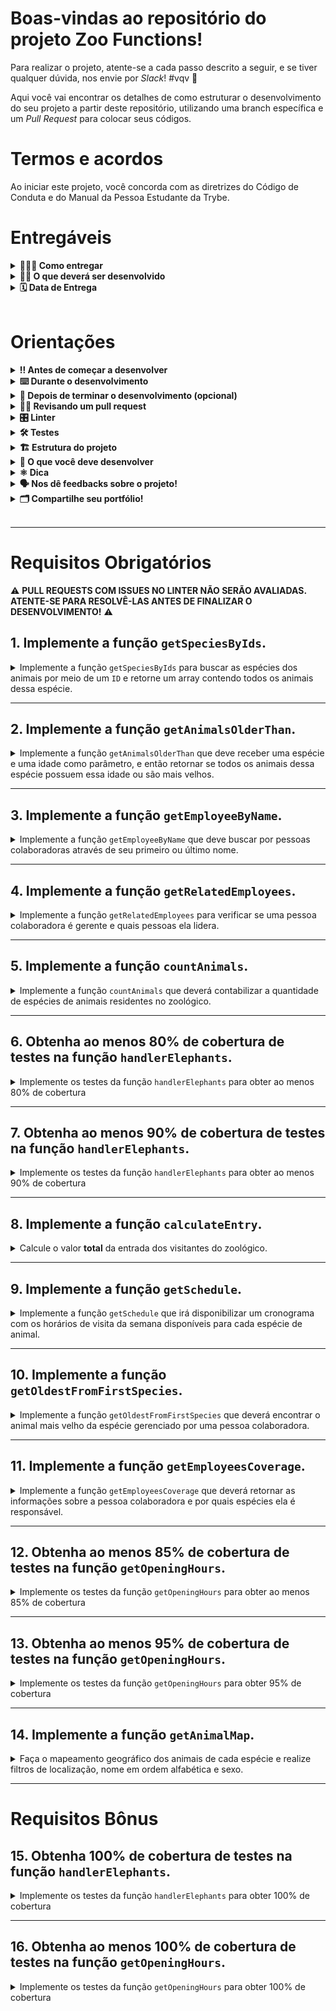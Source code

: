 
# Boas-vindas ao repositório do projeto Zoo Functions!
	
Para realizar o projeto, atente-se a cada passo descrito a seguir, e se tiver qualquer dúvida, nos envie por _Slack_! #vqv 🚀

Aqui você vai encontrar os detalhes de como estruturar o desenvolvimento do seu projeto a partir deste repositório, utilizando uma branch específica e um _Pull Request_ para colocar seus códigos.
	
# Termos e acordos
	
Ao iniciar este projeto, você concorda com as diretrizes do Código de Conduta e do Manual da Pessoa Estudante da Trybe.
	
# Entregáveis
	
<details>
	<summary><strong>🤷🏽‍♀️ Como entregar</strong></summary><br />

Para entregar o seu projeto você deverá criar um _Pull Request_ neste repositório.
	
Lembre-se que você pode consultar nosso conteúdo sobre [Git & GitHub](https://app.betrybe.com/course/4d67f5b4-34a6-489f-a205-b6c7dc50fc16/) e nosso [Blog - Git & GitHub](https://blog.betrybe.com/tecnologia/git-e-github/) sempre que precisar!
	
</details>
	
<details>
<summary><strong>🧑‍💻 O que deverá ser desenvolvido</strong></summary><br />

  Sabendo das suas habilidades com `ES6`, `Higher Order Functions` e testes, a prefeitura da cidade te deu uma importante missão: organizar as informações do zoológico! 🐘
  
  Você vai ser responsável por desenvolver funções que buscam informações sobre os animais do zoológico como: espécie e local de origem. Além disso, você também vai buscar dados sobre as pessoas que colaboram com a manutenção e cuidado do zoológico. 🧑‍🌾

  E não para por aí! 🤩

  Você já aprendeu sobre a importância de ter uma mentalidade orientada a testes, não é mesmo? E também já sabe como a implementação de testes contribui para a escrita de códigos mais confiáveis e com boa performance. 
  
  A sequência dos requisitos desse projeto foi disposta de forma a te proporcionar a experiência de entender na prática como o desenvolvimento orientado a testes ajuda a garantir um código de qualidade. Para isso, você vai implementar testes para funções já existentes, percebendo os casos de uso da sua aplicação e garantindo que ela está funcionando da maneira correta! 🚀 

<br />

</details>
	
<details>
<summary><strong>🗓 Data de Entrega</strong></summary><br />

- Este projeto é individual
	
- São `4` dias de projeto
	
- Data para entrega final do projeto: `09/08/2022 14:00`
	
	
</details><br />
	
# Orientações
	
<details>
<summary><strong>‼ Antes de começar a desenvolver</strong></summary><br />

1. Clone o repositório

	*  Use o comando: `git clone git@github.com:tryber/sd-024-a-project-zoo-functions.git`

* Entre na pasta do repositório que você acabou de clonar:

	*  `cd sd-024-a-project-zoo-functions`

2. Instale as dependências

	* Para isso, use o seguinte comando: `npm install`

3. Crie uma branch a partir da branch `main`

	* Verifique se você está na branch `main`
	  * Exemplo: `git branch`
	* Se não estiver, mude para a branch `main`
	  * Exemplo: `git checkout main`
	* Agora, crie uma branch para qual você vai submeter os `commits` do seu projeto:
		* Você deve criar uma branch no seguinte formato: `nome-de-usuario-nome-do-projeto`
		* Exemplo: `git checkout -b luiza-zoo-functions-project`

4. Adicione as mudanças ao _stage_ do Git e faça um `commit`
	* Verifique que as mudanças ainda não estão no _stage_
	  * Exemplo: `git status` (os arquivos no diretório `src` devem aparecer em vermelho)

	* Adicione o novo arquivo ao _stage_ do Git
	  * Exemplo: `git add .` (adicionando todas as mudanças - _que estavam em vermelho_ - ao stage do Git)
	  *  `git status` (deve aparecer listado os arquivos do diretório `src` em verde)

	* Faça o `commit` inicial
	  * Exemplo: `git commit -m 'iniciando o projeto. VAMOS COM TUDO :rocket:'` (fazendo o primeiro commit)
	*  `git status` (deve aparecer uma mensagem tipo _nothing to commit_ )

5. Adicione a sua branch com o novo `commit` ao repositório remoto

	* Usando o exemplo anterior: `git push -u origin luiza-zoo-functions-project`

6. Crie um novo `Pull Request`  _(PR)_
	* Vá até a página de _Pull Requests_ do [repositório no GitHub](https://github.com/tryber/sd-024-a-project-zoo-functions/pulls)
	* Clique no botão verde _"New pull request"_
	* Clique na caixa de seleção _"Compare"_ e escolha a sua branch **com atenção**
	* Coloque um título para o seu _Pull Request_
    * Exemplo: _"Cria tela de busca"_
	* Clique no botão verde _"Create pull request"_
	* Adicione uma descrição para o _Pull Request_ e clique no botão verde _"Create pull request"_
	*  **Não se preocupe em preencher mais nada por enquanto!**
	* Volte até a [página de _Pull Requests_ do repositório](https://github.com/tryber/sd-024-a-project-zoo-functions/pulls) e confira que o seu _Pull Request_ está criado.
	
</details>
	
<details>
<summary><strong>⌨️ Durante o desenvolvimento</strong></summary><br />
	
* Faça `commits` das alterações que você fizer no código regularmente;
	
* Lembre-se de sempre após um (ou alguns) `commits` atualizar o repositório remoto;
	
* Os comandos que você utilizará com mais frequência são:
	
1. `git status` _(para verificar o que está em vermelho - fora do stage - e o que está em verde - no stage)_;
	
2. `git add` _(para adicionar arquivos ao stage do Git)_;
	
3. `git commit` _(para criar um commit com os arquivos que estão no stage do Git)_;
	
4. `git push -u origin nome-da-branch` _(para enviar o commit para o repositório remoto na primeira vez que fizer o `push` de uma nova branch)_;
	
5. `git push` _(para enviar o commit para o repositório remoto após o passo anterior)_.
	
</details>
	
<details>
<summary><strong>🤝 Depois de terminar o desenvolvimento (opcional)</strong></summary><br />

Para sinalizar que o seu projeto está pronto para o _'Code Review'_ dos seus colegas, faça o seguinte:
	
- Vá até a página **DO SEU** _Pull Request_, adicione a label de _'code-review'_ e marque seus colegas:
	
- No menu à direita, clique no _link_ **'Labels'** e escolha a _label_ **code-review**;
	
- No menu à direita, clique no _link_ **'Assignees'** e escolha **o seu usuário**;
	
- No menu à direita, clique no _link_ **'Reviewers'** e digite `students`, selecione o time `tryber/students-sd-024-a`.
	
Caso tenha alguma dúvida, [aqui tem um vídeo explicativo](https://vimeo.com/362189205).
	
⚠️ **Lembre-se que garantir que todas as _issues_ comentadas pelo Linter estão resolvidas!** ⚠️
	
</details>
	
<details>
<summary><strong>🕵🏿 Revisando um pull request</strong></summary><br />

Use o conteúdo sobre [Code Review](https://course.betrybe.com/real-life-engineer/code-review/) para te ajudar a revisar os _Pull Requests_.
	
</details>
	
<details>
<summary><strong>🎛 Linter</strong></summary><br />

Usaremos o [ESLint](https://eslint.org/) para fazer a análise estática do seu código.

Para garantir a qualidade do código, vamos utilizar neste projeto o `ESLint`. Assim o código estará alinhado com as boas práticas de desenvolvimento, sendo mais legível e de fácil manutenção! 

Para poder rodar o `ESLint` certifique-se de ter executado o comando `npm install` dentro do projeto.

Para rodá-los localmente no projeto, execute os comandos abaixo:

```bash
npm run lint
```

Se a análise do `ESLint` encontrar problemas no seu código, tais problemas serão mostrados no seu terminal. Se não houver problema no seu código, nada será impresso no seu terminal.

Você pode também instalar o plugin do `ESLint` no `VSCode`. Para isso, basta fazer o download do [plugin `ESLint`](https://marketplace.visualstudio.com/items?itemName=dbaeumer.vscode-eslint) e instalá-lo.

Em caso de dúvidas, confira o material na plataforma sobre [ESLint e Stylelint](https://app.betrybe.com/course/real-life-engineer/eslint).

⚠️ **PULL REQUESTS COM ISSUES NO LINTER NÃO SERÃO AVALIADAS. ATENTE-SE PARA RESOLVÊ-LAS ANTES DE FINALIZAR O DESENVOLVIMENTO!** ⚠️
	
</details>
	
<details>
<summary><strong>🛠 Testes</strong></summary><br />

Para que os testes sejam executados localmente, verifique se a versão do node na sua máquina é a `16`:

```bash
node -v
```

Caso a versão seja diferente, você pode utilizar o `nvm` para trocar de versão com o seguinte comando:

```bash
nvm use 16
```

Caso você não tenha o `nvm` instalado na sua máquina, você pode consultar o [conteúdo para instalação do nvm](https://app.betrybe.com/course/fundamentals/introducao-a-javascript-e-logica-de-programacao/javascript-primeiros-passos/33d74e1e-05b9-4ce8-86e3-623c96afe64d/conteudos/60b99b90-bcd4-4189-9198-3389f7f742f3/instalacao-do-node-para-linux/156d871d-97f2-4169-b766-85e4e56812ac?use_case=side_bar) 

Todos os requisitos do projeto serão testados **automaticamente** por meio do `Jest`.
	
Para testar todas funções no terminal, basta executar o comando abaixo:
	
```bash
npm test
```

Caso queira testar apenas uma função rode o comando abaixo:

```bash
npm test nome-do-arquivo
```

Por exemplo:

```bash
npm test getSpeciesByIds
```

## Cobertura de testes

Nesse projeto você precisará implementar testes para duas funções já criadas: `handlerElephants` e `getOpeningHours`.

Essa cobertura avalia a eficácia dos testes implementados de acordo com os requisitos, determinando se cobrem o que foi pedido ou não.

**Observação:**
- É importante destacar que a função `getOpeningHours` possui uma lógica específica para validar os horários 12am e 12pm. Portanto, para uma total cobertura, seus testes devem verificar também, como a função se comporta ao receber estes horários.

⚠️ **Serão testadas apenas as duas funções pedidas e não toda a aplicação!**

Conforme você for realizando os testes do projeto, a porcentagem da cobertura total irá aumentar. Para cada requisito de teste, será avaliada uma porcentagem de cobertura.

Para executar e acompanhar a implementação da sua cobertura de testes, rode o comando abaixo:

```bash
npm run test:coverage
```

Ao executar o comando você vai ter um resultado similar a este:

![Cobertura de Testes](img/cobertura.png)

Neste projeto iremos focar na cobertura de *statements* (ou seja, as instruções em JavaScript). Será avaliada a porcentagem de cobertura das instruções das funções, conforme destacado na figura abaixo:

![Cobertura de instruções](img/cobertura_stmts.png)

Além disso, a tabela também vai mostrar quais linhas ainda não cobertas por testes. Ou seja, quando não existe caso de teste que execute aquela instrução.

Verifique com `npm test` se todos os itens da cobertura dos testes estão passando corretamente.

⚠️ **Atenção**: cuidado com eventuais falso-positivos!

Ao rodar o comando de cobertura de teste, a pasta `coverage` será criada, com um arquivo `index.html`. Este arquivo apresenta um relatório da análise de cobertura. Neste relatório é possível visualizar quais linhas **não** estão sendo cobertas pelos testes.

⚠️ **O avaliador automático não necessariamente avalia seu projeto na ordem em que os requisitos aparecem no readme. Isso acontece para deixar o processo de avaliação mais rápido. Então, não se assuste se isso acontecer, ok?**

</details>
	
<details>
<summary><strong>🏗 Estrutura do projeto</strong></summary><br />

Na pasta raiz do projeto, temos as pastas `src`, `test`, `evaluator` e `data`.

A pasta `src` é composta por arquivos referentes a cada uma das funções que você irá implementar, a pasta `data` contém o arquivo `zoo_data.js`, que armazena os dados que você vai utilizar para retornar as informações sobre o zoológico.

Este projeto possui também alguns requisitos para a implementação de testes. A pasta `test`, contém os arquivos em que você implementará os testes unitários correspondentes a cada função, o nome do arquivo é o nome da função alvo acrescido do sufixo `.test.js`.

**Por exemplo:** o arquivo `src/getOpeningHours.js` conterá a implementação da função `getOpeningHours` e o arquivo `test/getOpeningHours.test.js` deve conter os testes que você vai desenvolver referentes a ela.

A pasta `evaluator` possui os testes automatizados que avaliarão o seu projeto; os conteúdos desta pasta não devem ser alterados.

<details>
  <summary>
    O arquivo <code>zoo_data.js</code> contém um <strong>objeto</strong> no seguinte formato:
  </summary> <br />

```javascript
{
	species: [
    {
      id: lionId,
      name: 'lions',
      popularity: 4,
      location: 'NE',
      availability: ['Tuesday', 'Thursday', 'Saturday', 'Sunday'],
      residents: [
        {
          name: 'Zena',
          sex: 'female',
          age: 12,
        }
      ],
    }
  ],
  employees: [
    {
      id: 'c5b83cb3-a451-49e2-ac45-ff3f54fbe7e1',
      firstName: 'Nigel',
      lastName: 'Nelson',
      managers: [burlId, olaId],
      responsibleFor: [lionId, tigersId],
    }
  ],
  hours: {
    Tuesday: { open: 8, close: 6 },
    Wednesday: { open: 8, close: 6 },
    Thursday: { open: 10, close: 8 },
    Friday: { open: 10, close: 8 },
    Saturday: { open: 8, close: 10 },
    Sunday: { open: 8, close: 8 },
    Monday: { open: 0, close: 0 },
  },
  prices: {
    adult: 49.99,
    senior: 24.99,
    child: 20.99,
  },
}
```

<details>
  <summary>
  O array <code>species</code> guarda as informações de cada espécie do zoológico
  </summary> <br />

  | Chave | Descrição |
  | ------------ | ----------|
  | `id`         | é o identificador da espécie |
  | `name`       | é o nome da espécie, por exemplo, `lions` |
  | `popularity` | é o popularidade daquela espécie |
  | `location`   | é a região que a espécie do animal veio, pode ter os seguintes valores: <br> - `NE`: nordeste; <br> - `NW`: noroeste; <br> - `SE`: sudeste; <br> - `SW`: sudoeste. |
  | `availability` | é a disponibilidade de visitação dos animais dessa espécie |
  | `residents`    | são as informações dos animais daquela espécie que residem no zoológico, onde: <br> - `name`: é o nome do animal, por exemplo `'Zena'`; <br> - `sex`: é o sexo do animal, por exemplo: `'female'` (fêmea); <br> - `age`: é a idade do animal. |

</details>

<details>
  <summary>
  O array <code>employees</code> é onde ficam as informações de cada pessoa colaboradora
  </summary> <br />

  | Chave | Descrição |
  | ----------- | ------ |
  | `id`        | é o identificador dessa pessoa |
  | `firstName` | é o primeiro nome dessa pessoa |
  | `lastName` | é o último nome dessa pessoa |
  | `managers` | são os `ids` das lideranças dessa pessoa |
  | `responsibleFor` | são os `ids` das espécies que essa pessoa é responsável |

</details>

<details>
  <summary>
  O objeto <code>hours</code> guarda as informações sobre o horários de funcionamento do zoológico
  </summary> <br />

  | Chave | Descrição|
  | ------ | ------ |
  | `Tuesday`<br> `Wednesday`<br> `Thursday`<br> `Friday`<br> `Saturday`<br> `Sunday`<br> `Monday` | são os dias da semana: <br> - `open`: é o horário que o zoológico abre; <br> - `close`: é o horário que o zoológico fecha. |

</details>

<details>
  <summary>
    O objeto <code>prices</code> é responsável por guardar as informações sobre o valor da entrada do zoológico
  </summary> <br />

  | Chave | Descrição |
  | -------- | ------ |
  | `adult`  | é o preço para adultos |
  | `senior` | é o preço para idosos |
  | `child`  | é o preço para crianças |

</details>

</details>

<br />

⚠️ **Apenas os arquivos indicados nos requisitos devem ser alterados, caso contrário, sua avaliação poderá ser comprometida.**

Todos os arquivos estritamente necessários para finalizar o projeto já estão criados, **não** sendo necessária a criação de outros arquivos.
	
</details>

<details>
<summary><strong>🏪 O que você deve desenvolver </strong></summary><br />

Você deve complementar as funções criadas dentro da pasta `src` e deverá criar testes para as funções já prontas `handlerElephants` e `getOpeningHours`.
	
</details>
	
<details>
<summary><strong>⚛️ Dica</strong></summary><br />

Ao trabalhar com desenvolvimento, você vai se deparar com vários tipos de desafios, por isso é muito importante que os problemas sejam quebrados em partes menores, para que sejam resolvidos aos poucos. Isso vai te ajudar a encontrar uma solução de maneira mais fácil. Dessa forma, um bom jeito de começar a desenvolver um projeto é lembrar que as funções são compostas por pequenos blocos de lógica que têm um objetivo específico.

Não se esqueça de verificar o que cada parte do seu código retorna! Você pode fazer isso utilizando o `console.log`, que é um ótimo aliado na visualização do seu código! 😉

⚠️ **Atente-se para o retorno de cada parte do seu código**

</details>
	
<details>
<summary><strong>🗣 Nos dê feedbacks sobre o projeto!</strong></summary><br />

Ao finalizar e submeter o projeto, não se esqueça de avaliar sua experiência preenchendo o formulário. **Leva menos de 3 minutos!**
	
[Formulário de avaliação do projeto](https://bit.ly/2OfLJPn)
	
</details>
	
<details>
<summary><strong>🗂 Compartilhe seu portfólio!</strong></summary><br />
Você sabia que o LinkedIn é a principal rede social profissional e compartilhar o seu aprendizado lá é muito importante para quem deseja construir uma carreira de sucesso? Compartilhe esse projeto no seu LinkedIn, marque o perfil da Trybe (@trybe) e mostre para a sua rede toda a sua evolução.
	
</details><br />

---

# Requisitos Obrigatórios

⚠️ **PULL REQUESTS COM ISSUES NO LINTER NÃO SERÃO AVALIADAS. ATENTE-SE PARA RESOLVÊ-LAS ANTES DE FINALIZAR O DESENVOLVIMENTO!** ⚠️

## 1. Implemente a função `getSpeciesByIds`.

<details>
  <summary>
  Implemente a função <code>getSpeciesByIds</code> para buscar as espécies dos animais por meio de um <code>ID</code> e retorne um array contendo todos os animais dessa espécie. 
  </summary> <br />

- Faça com que a função `getSpeciesByIds` possa receber vários parâmetros;

- Retorne um array vazio se a função não receber um `id`;

- Retorne as seguintes informações do arquivo `data`:

  - Se a função receber apenas um `id`, retorne a espécie do animal referente a este `id`;

  - Se a função receber vários `ids`, retorne todas as espécies referente a esses `ids`.

**O que será testado:**

- A função `getSpeciesByIds`, caso não receba nenhum parâmetro, deve retornar um array vazio;

- A função `getSpeciesByIds`, caso receba como parâmetro um único `ID`, deve retornar um array com a espécie referente a esse `ID`;

- A função `getSpeciesByIds`, caso receba mais de um `ID`, deve retornar um array com as espécies referentes aos `IDs`.

</details>

---

## 2. Implemente a função `getAnimalsOlderThan`.

<details>
  <summary>
  Implemente a função <code>getAnimalsOlderThan</code> que deve receber uma espécie e uma idade como parâmetro, e então retornar se todos os animais dessa espécie possuem essa idade ou são mais velhos.
  </summary> <br />

- Verifique se todos os animais da espécie passada como parâmetro possuem a idade mínima:
  - Os animais devem ter essa idade ou serem mais velhos.

- Retorne um valor booleano.

**O que será testado:**

- A função, ao receber uma espécie e uma idade como parâmetros, deve testar se todos os animais desta espécie possuem a idade mínima especificada.

</details>

---

## 3. Implemente a função `getEmployeeByName`.

<details>
  <summary>
    Implemente a função <code>getEmployeeByName</code> que deve buscar por pessoas colaboradoras através de seu primeiro ou último nome.
  </summary> <br />

- Retorne um objeto vazio caso a função não receba parâmetros;

- Retorne as informações da pessoa colaboradora caso o parâmetro seja igual ao nome **ou** igual ao último nome no seguinte formato:

```javascript
  {
    id: 'c5b83cb3-a451-49e2-ac45-ff3f54fbe7e1',
    firstName: 'Nigel',
    lastName: 'Nelson',
    managers: ['0e7b460e-acf4-4e17-bcb3-ee472265db83', 'fdb2543b-5662-46a7-badc-93d960fdc0a8'],
    responsibleFor: ['0938aa23-f153-4937-9f88-4858b24d6bce', 'e8481c1d-42ea-4610-8e11-1752cfc05a46'],
  }
```

**O que será testado:**

- A função deve retornar um objeto vazio caso não receba parâmetros;

- A função deve retornar o objeto da pessoa colaboradora caso receba o seu primeiro nome como parâmetro; 

- A função deve retornar o objeto da pessoa colaboradora caso receba o seu último nome como parâmetro.
	

</details>

---

## 4. Implemente a função `getRelatedEmployees`.

<details>
  <summary>
    Implemente a função <code>getRelatedEmployees</code> para verificar se uma pessoa colaboradora é gerente e quais pessoas ela lidera.
  </summary> <br />

- Considerando a boa prática de dividir o código em partes menores, o arquivo terá duas funções:

1. A função `isManager` será responsável por verificar se uma pessoa colaboradora é gerente:
    - Deve retornar `true` se o `id` passado for de uma pessoa gerente;
    - Deve retornar `false` se o `id` passado não for de uma pessoa gerente.

2. A função `getRelatedEmployees` será responsável por retornar as pessoas lideradas pela gerência:
      - Utilize a função `isManager` para verificar se a pessoa é gerente ou não e fazer as seguintes verificações:

        - Caso a pessoa seja gerente, retorne um array contendo nome e sobrenome das pessoas colaboradoras gerenciadas por essa pessoa.

        Exemplo de output:

        ```javascript

        [ 'Burl Bethea', 'Ola Orloff', 'Emery Elser' ];

        ```

        - Caso a pessoa não seja gerente, dispare um erro com a mensagem: **'O id inserido não é de uma pessoa colaboradora gerente!'**.
  
        Para lançar o erro, você vai utilizar a função construtora **Error** da biblioteca padrão do JavaScript.

        Exemplo:

        ```javascript

        throw  new  Error('O id inserido não é de uma pessoa colaboradora gerente!');

        ```

        Você pode ler mais sobre a [função construtora **Error**, neste link.](https://developer.mozilla.org/pt-BR/docs/Web/JavaScript/Reference/Global_Objects/Error)

  **O que será testado:**

  - A função `isManager` deve retornar `true` se o `ID` passado for de uma pessoa gerente;

  - A função `isManager` deve retornar `false` se o `ID` passado não for de uma pessoa gerente;

  - A função `getRelatedEmployees`, caso o `ID` passado for da pessoa gerente, deve retornar um array contendo nome e sobrenome das pessoas colaboradoras pelas quais ela é responsável;

  - A função `getRelatedEmployees`, caso o `ID` passado **não** for da pessoa gerente, deve disparar um erro com a mensagem: `'O id inserido não é de uma pessoa colaboradora gerente!'`.

</details>

---

## 5. Implemente a função `countAnimals`.

<details>
  <summary>
    Implemente a função <code>countAnimals</code> que deverá contabilizar a quantidade de espécies de animais residentes no zoológico.
  </summary> <br />

- A função `countAnimals` é responsável por contar a quantidade de animais que residem no zoológico.
  
- Retorne a quantidade de animais residentes por espécie caso não seja passado nenhum parâmetro. O retorno deverá ser um objeto cujo o nome de cada espécie é a chave e o total de animais (residentes) dessa espécie é o valor. Por exemplo:

```javascript
  {
    lions: 4,
    // [...]
  }
```

- Retorne a quantidade de animais residentes no zoológico da espécie passada por parâmetro. Por exemplo:

  - ao receber o argumento `{ specie: 'penguins' }`, retorna apenas a quantidade (número) de pinguins que residem no zoológico;

  - ao passar o argumento `{ specie: 'giraffes', sex: 'female' }`, retorna apenas a quantidade (número) de girafas fêmeas que residem no zoológico.

**O que será testado:**

- A função `countAnimals`, caso não receba nenhum parâmetro, deve retornar todas as espécies e a quantidade de residentes de cada uma;

- A função `countAnimals`, caso receba como parâmetro um objeto com a chave `specie`, deve retornar a quantidade de animais daquela espécie;

- A função `countAnimals`, caso receba como parâmetro um objeto com as chaves `specie` e `sex`, deve retornar a quantidade de animais daquela espécie, no sexo selecionado.

</details>

---

## 6. Obtenha ao menos 80% de cobertura de testes na função `handlerElephants`.

<details>
  <summary>
    Implemente os testes da função <code>handlerElephants</code> para obter ao menos 80% de cobertura
  </summary> <br />

Essa função retorna informações referentes aos elefantes conforme o argumento passado:

| Argumento | Informação |
| --------- | ---------- |
| `count` | retorna a quantidade de elefantes |
| `names` | retorna um array com a relação dos nomes de todos os elefantes |
| `averageAge` | retorna a média de idade dos elefantes |
| `location` | retorna a localização dos elefantes dentro do Zoológico |
| `popularity` | retorna a popularidade dos elefantes |
| `availability` | retorna um array com a relação de dias em que é possível visitar os elefantes |

> **De olho na dica 👀:** Antes de começar a escrever os testes, leia a função `handlerElephants` e procure entendê-la linha a linha

- Implemente os testes nos arquivos da pasta `test` que está na raiz do projeto;

- A função `handlerElephants` já está implementada, sendo necessário apenas criar os testes;

- A função é case sensitive;

- Use o comando `npm test handlerElephants` para verificar se seus testes estão passando;

- Use o comando `npm run test:coverage` para testar a cobertura.

**A cobertura irá checar apenas as funções destacadas e não toda a aplicação!**

⚠️ **Atenção:** não altere a estrutura já implementada nos arquivos de testes, apenas adicione os testes dentro do bloco `describe`.

<details>
  <summary>
    💡 <strong> Dicas do que você pode testar:</strong>
  </summary> <br />

⚠️ **Atenção:** Os tópicos abaixo são apenas sugestões, sinta-se livre para testar o que achar necessário desde que a cobertura da função atinja ao menos 80%

- Para o argumento `count` deve retornar o número inteiro `4`;

- Para o argumento `names` deve retornar um array de nomes que possui o nome `Jefferson`;

- Para o argumento `averageAge` deve retornar um número próximo a `10.5`;

</details>

</details>

---

## 7. Obtenha ao menos 90% de cobertura de testes na função `handlerElephants`.

<details>
  <summary>
    Implemente os testes da função <code>handlerElephants</code> para obter ao menos 90% de cobertura
  </summary> <br />

Essa função retorna informações referentes aos elefantes conforme o argumento passado:

| Argumento | Informação |
| --------- | ---------- |
| `count` | retorna a quantidade de elefantes |
| `names` | retorna um array com a relação dos nomes de todos os elefantes |
| `averageAge` | retorna a média de idade dos elefantes |
| `location` | retorna a localização dos elefantes dentro do Zoológico |
| `popularity` | retorna a popularidade dos elefantes |
| `availability` | retorna um array com a relação de dias em que é possível visitar os elefantes |

- A função é case sensitive;

- Use o comando `npm test handlerElephants` para verificar se seus testes estão passando;

- Use o comando `npm run test:coverage` para testar a cobertura.

⚠️ **Atenção:** não altere a estrutura já implementada nos arquivos de testes, apenas adicione os testes dentro do bloco `describe`.

<details>
  <summary>
    💡 <strong> Dicas do que você pode testar:</strong>
  </summary> <br />

⚠️ **Atenção:** Os tópicos abaixo são apenas sugestões, sinta-se livre para testar o que achar necessário desde que a cobertura da função atinja ao menos 90%.

- Para o argumento `count` deve retornar o número inteiro `4`;

- Para o argumento `names` deve retornar um array de nomes que possui o nome `Jefferson`;

- Para o argumento `averageAge` deve retornar um número próximo a `10.5`;

- Para o argumento `location` deve retornar a string `NW`;

- Para o argumento `popularity` deve retornar um número igual ou maior a 5;

- Para o argumento `availability` deve retornar um array de dias da semana que não contém `Monday`;

- Não passando argumentos a função deve retornar `undefined`;

</details>

</details>

---

## 8. Implemente a função `calculateEntry`.

<details>
  <summary>
    Calcule o valor <strong>total</strong> da entrada dos visitantes do zoológico. 
  </summary> <br />

O valor das entradas do zoológico é calculado a partir da faixa etária, onde:

  - `child`: são pessoas **menores** de 18 anos;

  - `adult`: são pessoas com idade **maior ou igual** a 18 anos **e menor** que 50 anos;

  - `senior`: são pessoas com idade **maior ou igual** a 50 anos.

Considerando a boa prática de dividir o código em partes menores, o arquivo terá duas funções, chamadas de `countEntrants` e `calculateEntry`. 

As duas funções recebem um array no seguinte formato:

```javascript
const entrants = [
	{ name:  'Lara Carvalho', age:  5 },
	{ name:  'Frederico Moreira', age:  5 },
	{ name:  'Pedro Henrique Carvalho', age:  5 },
	{ name:  'Maria Costa', age:  18 },
	{ name:  'Núbia Souza', age:  18 },
	{ name:  'Carlos Nogueira', age:  50 },
];
```

1. A função `countEntrants` será responsável por calcular a quantidade de visitantes por faixa etária: 

  Ela recebe um array e deve retornar um **objeto**. Para isso:

  - Realize a soma da quantidade de visitantes por faixa etária;

  - Retorne um objeto em um formato como esse: `{ child: 3, adult: 2, senior: 1 }`.

2. A função `calculateEntry` será responsável por somar o valor da entrada das pessoas no zoológico:

  Ela recebe um array e deve retornar a soma **total** dos valores do ingresso. Para isso:

  - Retorne `0` se nenhum parâmetro for passado ou seja um array vazio;

  - Utilize a função `countEntrants` para ter a quantidade total de pessoas por faixa etária;

  - Realize a soma dos valores dos ingressos por faixa etária. Seu retorno deve ser parecido com esse: `187.94`.

> **De olho na dica 👀:** O valor a ser cobrado pela faixa de idades também consta no arquivo de dados.

**Exemplo de uso da função `calculateEntry`:**

```javascript
calculateEntry(entrants);
```

**Saída:**

```javascript
187.94
```

**O que será testado:**

- A função `countEntrants`:

  - Ao receber um array de visitantes, retorna um objeto com a contagem.

- A função `calculateEntry`:

  - Retorna 0 se nenhum argumento for passado;

  - Retorna 0 se um objeto vazio for passado;

  - Ao receber um array de pessoas com 3 crianças, 2 pessoas adultas e 1 pessoa mais velha retorna o valor correto;

  - Ao receber um array com 1 pessoa adulta retorna o valor correto;

  - Ao receber um array com 1 pessoa mais velha retorna o valor correto;

  - Ao receber um array com 1 criança retorna o valor correto;

  - Ao receber um array com 1 criança e 1 pessoa mais velha retorna o valor correto.

</details>

---

## 9. Implemente a função `getSchedule`.

<details>
  <summary>
   Implemente a função <code>getSchedule</code> que irá disponibilizar um cronograma com os horários de visita da semana disponíveis para cada espécie de animal.
  </summary> <br />

  As informações dos horários dos animais devem ser disponibilizadas em uma consulta para as pessoas que estão visitando o zoológico, que podem querer ter acesso ao cronograma da semana, de um dia ou de um animal específico.

  - Retorne um array com os dias da semana em que um animal está disponível para visitação caso o parâmetro da função seja um animal. Por exemplo: `[ 'Tuesday', 'Thursday', 'Saturday', 'Sunday' ]`;

   Retorne todos os horários disponíveis para cada dia da semana caso a função:

    - não receba parâmetro;

    - o parâmetro passado para a função não seja um animal ou um dia;

  Para isso:

  - Crie um objeto e adicione todos os dias da semana como chave;

  - Os valores de cada dia da semana deve ser um objeto, possuindo as chaves `officeHour` e `exhibition`:

    - `officeHour` deve possuir o texto com o horário que o zoológico abre e fecha naquele dia da semana;

    - `exhibition` deve possuir um array com o nome de todos os animais disponíveis para visitação naquele dia da semana.

<details>
  <summary>
    O retorno deve ser parecido com esse:
  </summary> <br />

  ```javascript
  {
    Tuesday: { // Dia da semana
      officeHour: 'Open from 8am until 6pm', // n
      exhibition: [ 'lions', 'tigers', 'bears', 'penguins', 'elephants', 'giraffes' ],
    },
    Wednesday: {
      officeHour: 'Open from 8am until 6pm',
      exhibition: [ 'tigers', 'bears', 'penguins', 'otters', 'frogs', 'giraffes' ],
    },
    // [...]
  }
  ```

</details>

> **De olho na dica 👀:** Quebre o problema em funções menores para que fique mais simples de administrar a responsabilidade de cada uma delas.

**O que será testado:**

- A função, caso receba o nome de um animal por parâmetro, deverá retornar um array com os dias em que ele estará em exibição;

- A função caso não receba parâmetros, deverá retornar os horários para cada dia e quais animais estarão disponíveis;

- A função, caso receba parâmetros que não sejam nem um animal e nem um dia, retorna os horários para cada dia e quais animais estarão disponíveis;

- A função, caso receba um único dia por parâmetro, deverá retornar os horários para aquele dia e quais animais estarão disponíveis.


</details>

---

## 10. Implemente a função `getOldestFromFirstSpecies`.

<details>
  <summary>
    Implemente a função <code>getOldestFromFirstSpecies</code> que deverá encontrar o animal mais velho da espécie gerenciado por uma pessoa colaboradora.
  </summary> <br />

- A função recebe um parâmetro `ID` referente à pessoa colaboradora e a partir desse `ID`:

  - A função deverá encontrar a pessoa colaboradora que possui o `ID` passado por parâmetro;

  - A função deverá encontrar a **primeira** espécie de animal que a pessoa colaboradora é responsável;

  - A função deverá encontrar o animal mais velho daquela espécie;

  - A função deverá retornar um array com as informações do animal mais velho daquela espécie.

**O que será testado:**

- Passado o id de uma pessoa colaboradora, a função `getOldestFromFirstSpecies` deverá encontrar a primeira espécie de animal gerenciado por essa pessoa, e retornar um array com nome, sexo e idade do animal mais velho dessa espécie.

</details>

---

## 11. Implemente a função `getEmployeesCoverage`.

<details>
  <summary>
    Implemente a função <code>getEmployeesCoverage</code> que deverá retornar as informações sobre a pessoa colaboradora e por quais espécies ela é responsável.
  </summary> <br />

- A função vai receber um objeto como parâmetro que vai determinar o seu comportamento, sendo:

  - `name`: o nome **ou** sobrenome da pessoa a ser buscada;

  -  `id`: o id da pessoa a ser buscada.

- A função deve retornar um objeto no seguinte formato:

```javascript
{
	id: "4b40a139-d4dc-4f09-822d-ec25e819a5ad", // id da pessoa
	fullName: "Sharonda Spry", // nome completo: firstName + lastName
	species: [ "otters", "frogs" ], // espécies as quais a pessoa é responsável
	locations: [ "SE", "SW" ], // Um array contendo todas as localizações das espécies
}
```

Para isso:

  - Retorne as informações da pessoa correspondente ao receber um objeto com a propriedade `name`:
    - a propriedade `name` pode possuir como valor o primeiro ou último nome da pessoa colaboradora, portanto garanta que seu código funciona das duas maneiras. 

  - Retorne as informações da pessoa correspondente ao receber um objeto com a propriedade `id`;

  - Retorne um array com as informações de **todas** as pessoas colaboradoras caso a função não receba parâmetro;

  - Lance um erro caso o `id` seja inválido.


**Exemplos de uso da função `getEmployeesCoverage`:**

  <details>
    <summary>
      Caso o parâmetro seja um objeto com nome e id, retorne as informações da pessoa colaboradora 
    </summary> <br />

**ENTRADA:**

```javascript
getEmployeesCoverage({ name:  'Sharonda' }); // name recebe o primeiro nome como parâmetro ou
getEmployeesCoverage({ name:  'Spry' }); // name recebe o último nome como parâmetro ou
getEmployeesCoverage({ id:  '4b40a139-d4dc-4f09-822d-ec25e819a5ad' }); // recebe um id como parâmetro
```

**SAÍDA:**

```json
{
	"id": "4b40a139-d4dc-4f09-822d-ec25e819a5ad",
	"fullName": "Sharonda Spry",
	"species": [ "otters", "frogs" ],
	"locations": [ "SE", "SW" ]
}
```

</details>

  <details>
    <summary>
      Caso a função não receba parâmetros, retorne um array com a informação de <strong>todas</strong> as pessoas colaboradoras
    </summary> <br />

**ENTRADA:**

```javascript
getEmployeesCoverage();
```

**SAÍDA:**

```javascript
[
	{
		"id":  "c5b83cb3-a451-49e2-ac45-ff3f54fbe7e1",
		"fullName":  "Nigel Nelson",
		"species": [ "lions", "tigers" ],
		"locations": [ "NE", "NW" ],
	},
	{
		"id":  "0e7b460e-acf4-4e17-bcb3-ee472265db83",
		"fullName":  "Burl Bethea",
		"species": [ "lions", "tigers", "bears", "penguins" ],
		"locations": [ "NE", "NW", "NW", "SE" ],
	},
	{
		"id":  "fdb2543b-5662-46a7-badc-93d960fdc0a8",
		"fullName":  "Ola Orloff",
		"species": [ "otters", "frogs", "snakes", "elephants" ],
		"locations": [ "SE", "SW", "SW", "NW" ],
	},
	//[...]
];
```

</details>

<details>
  <summary>
    Caso nenhuma pessoa seja encontrada com o nome, sobrenome ou id, lance um erro
  </summary> <br />

Caso nenhuma pessoa seja encontrada com o nome, sobrenome ou id, deverá ser lançado um erro gerado com a função construtora **Error** da biblioteca padrão do JavaScript com a mensagem **"Informações inválidas"**. Exemplo:

```javascript
throw new Error('Informações inválidas');
```

Você pode ler mais sobre a [função construtora **Error**, neste link.](https://developer.mozilla.org/pt-BR/docs/Web/JavaScript/Reference/Global_Objects/Error)

</details> 

<br />

> **De olho na dica 👀:** Crie funções que dividam as tarefas em partes menores. Por exemplo, você pode criar uma função `getSpecies` encarregada somente por buscar o nome das espécies que a pessoa é responsável.

**O que será testado:**

- A função, caso o objeto passado por parâmetro tenha a propriedade `name`, deverá retornar somente a pessoa correspondente;

- A função poderá receber como parâmetro um objeto com a propriedade `name` recebendo o segundo nome como valor;

- A função, caso o objeto passado por parâmetro tenha a propriedade `id`, deverá retornar somente a pessoa correspondente;

- A função, caso não receba parâmetros, deverá retornar uma lista com a cobertura de todas as pessoas colaboradoras;

- A função, caso não haja nenhuma pessoa com o `name` ou `id` especificados deverá lançar um `error`.

</details>

---

## 12. Obtenha ao menos 85% de cobertura de testes na função `getOpeningHours`.

<details>
  <summary>
    Implemente os testes da função <code>getOpeningHours</code> para obter ao menos 85% de cobertura
  </summary> <br />

Esta função recebe como argumentos um dia da semana e um horário, e retorna uma mensagem informando se o zoológico está aberto ou não naquela data e hora.

> **De olho na dica 👀:** Antes de começar a escrever os testes, leia a função `getOpeningHours` e procure entendê-la linha a linha.

- Implemente os testes nos arquivos da pasta `test` que está na raiz do projeto;

- A função `getOpeningHours` já está implementada, sendo necessário apenas criar os testes;

- Use o comando `npm test getOpeningHours` para verificar se seus testes estão passando;

- Use o comando `npm run test:coverage` para testar a cobertura;

- O nome do dia da semana passado como argumento tem que ser em inglês;

- O horário precisa ter a seguinte formatação `'XX:XX-XM'`;

- As horas serão validadas na nomenclatura `'AM'` e `'PM'`;

- A função não faz diferenciação entre maiúsculas e minúsculas;

**A cobertura irá checar apenas as funções destacadas e não toda a aplicação!**

⚠️ **Atenção:** não altere a estrutura já implementada nos arquivos de testes, apenas adicione os testes dentro do bloco `describe`.

<details>
  <summary>
    💡 <strong> Dicas do que você pode testar:</strong>
  </summary> <br />

⚠️ **Atenção:** Os tópicos abaixo são apenas sugestões, sinta-se livre para testar o que achar necessário desde que a cobertura da função atinja ao menos 85%.

- Teste não passando argumentos. Deverá retornar o objeto:

```javascript
{
	Tuesday: { open: 8, close: 6 },
	Wednesday: { open: 8, close: 6 },
	Thursday: { open: 10, close: 8 },
	Friday: { open: 10, close: 8 },
	Saturday: { open: 8, close: 10 },
	Sunday: { open: 8, close: 8 },
	Monday: { open: 0, close: 0 },
}
```

- Para os argumentos `Monday` e `09:00-AM` deve retornar a string `'The zoo is closed'` (Já que o Zoo está sempre fechado na segunda);

- Para os argumentos `Tuesday` e `09:00-AM` deve retornar a string `'The zoo is open'`;

- Para os argumentos `Wednesday` e `09:00-PM` deve retornar a string `'The zoo is closed'`;

</details>

</details>

---

## 13. Obtenha ao menos 95% de cobertura de testes na função `getOpeningHours`.

<details>
  <summary>
    Implemente os testes da função <code>getOpeningHours</code> para obter 95% de cobertura
  </summary> <br />

  Esta função recebe como argumentos um dia da semana e um horário, e retorna uma mensagem informando se o zoológico está aberto ou não naquela data e hora.

- Use o comando `npm test getOpeningHours` para verificar se seus testes estão passando;

- Use o comando `npm run test:coverage` para testar a cobertura;

- O nome do dia da semana passado como argumento tem que ser em inglês;

- O horário precisa ter a seguinte formatação `'XX:XX-XM'`;

- As horas serão validadas na nomenclatura `'AM'` e `'PM'`;

- A função não faz diferenciação entre maiúsculas e minúsculas.

⚠️ **Atenção:** não altere a estrutura já implementada nos arquivos de testes, apenas adicione os testes dentro do bloco `describe`.

<details>
  <summary>
    💡 <strong> Dicas do que você pode testar:</strong>
  </summary> <br />

⚠️ **Atenção:** Os tópicos abaixo são apenas sugestões, sinta-se livre para testar o que achar necessário desde que a cobertura da função atinja ao menos 95%.

- Teste não passando argumentos. Deverá retornar o objeto:

```javascript
{
	Tuesday: { open: 8, close: 6 },
	Wednesday: { open: 8, close: 6 },
	Thursday: { open: 10, close: 8 },
	Friday: { open: 10, close: 8 },
	Saturday: { open: 8, close: 10 },
	Sunday: { open: 8, close: 8 },
	Monday: { open: 0, close: 0 },
}
```

- Para os argumentos `Monday` e `09:00-AM` deve retornar a string `'The zoo is closed'` (Já que o Zoo está sempre fechado na segunda);

- Para os argumentos `Tuesday` e `09:00-AM` deve retornar a string `'The zoo is open'`;

- Para os argumentos `Wednesday` e `09:00-PM` deve retornar a string `'The zoo is closed'`;

- Para os argumentos `Thu` e `09:00-AM` deve lançar uma exceção com a mensagem: `'The day must be valid. Example: Monday'`

- Para os argumentos `Friday` e `09:00-ZM` deve lançar uma exceção com a mensagem: `'The abbreviation must be \'AM\' or \'PM\''`;

- Para os argumentos `Saturday` e `C9:00-AM` deve lançar uma exceção com a mensagem: `'The hour should represent a number'`;

- Para os argumentos `Sunday` e `09:c0-AM` deve lançar uma exceção com a mensagem: `'The minutes should represent a number'`;

</details>

</details>

---

## 14. Implemente a função `getAnimalMap`.

<details>
  <summary>
    Faça o mapeamento geográfico dos animais de cada espécie e realize filtros de localização, nome em ordem alfabética e sexo.
  </summary> <br />

- A função `getAnimalMap` é responsável por categorizar os animais por localização, além de filtrá-los por região, nome e sexo a partir de um parâmetro. A estrutura do retorno da função é baseada na localização das espécies:

```javascript
  {
    NE: [ /* dados aqui */],
    NW: [/* dados aqui */],
    SE: [/* dados aqui */],
    SW: [/* dados aqui */],
  }
```
  
   Os parâmetros da função podem ser:

   <details>
     <summary>
      <code>includeNames: true</code>, que retorna o nome dos animais no seguinte formato:
     </summary> <br />

```javascript
  NE: [
    { lions: ['Zena', 'Maxwell', 'Faustino', 'Dee'] },
    { giraffes: ['Gracia', 'Antone', 'Vicky', 'Clay', 'Arron', 'Bernard'] },
  ],
  // [...]
```
   </details>

<details>
  <summary>
    <code>sorted: true</code> que retorna o nome dos animais por ordem alfabética no seguinte formato:
  </summary> <br />

  ```javascript
  NE: [
    { lions: ['Dee', 'Faustino', 'Maxwell', 'Zena'] },
    { giraffes: ['Antone', 'Arron', 'Bernard', 'Clay', 'Gracia', 'Vicky'] },
  ],
  // [...]
```
</details>

<details>
  <summary>
    <code>sex: male</code> ou <code>sex: female</code> retorna o <strong>nome</strong> dos animais que são machos ou fêmeas no seguinte formato:
  </summary><br />

```javascript
  NE: [
    { lions: ['Zena', 'Dee'] },
    { giraffes: ['Gracia', 'Vicky'] },
  ],
  // [...]
```

⚠️ **Atenção:** Se o parâmetro for `{ sex: male }`, retorne apenas o nome dos animais machos e se o parâmetro for `{ sex: female }` retorne apenas o nome dos animais fêmeas.

</details>

<details>
  <summary>
  Caso a função não receba parâmetro, as espécies dos animais devem ser categorizadas por localização e deve retornar um objeto no seguinte formato:
  </summary> <br />

  ```javascript
  {
    NE: ['lions', 'giraffes'],
    NW: ['tigers', 'bears', 'elephants'],
    SE: ['penguins', 'otters'],
    SW: ['frogs', 'snakes'],
  }
  ```

</details>

Para isso:

  - Retorne a espécie de todos os animais categorizados por localização caso a função:

    - não receba parâmetro;

    - não receba o parâmetro `{includeNames: true}` e receba apenas o parâmetro `{sex: female}`;

    - não receba o parâmetro `{includeNames: true}` e receba apenas o parâmetro `{sex: female, sorted: true}`.

  - Retorne a espécie e o nome dos animais caso a função receba apenas o parâmetro `{includeNames: true}`;

  - Retorne a espécie e o nome dos animais em ordem alfabética caso a função receba o parâmetro `{includeNames: true, sorted: true}`;

  - Retorne a espécie e o nome dos animais filtrado por sexo:

    - Retorne a espécie e o nome dos animais fêmeas, caso o parâmetro da função seja `{includeNames: true, sex: female}`;

    - Retorne a espécie e o nome dos animais machos, caso o parâmetro da função seja `{includeNames: true, sex: male}`;

  - Retorne a espécie e o nome dos animais filtrado por sexo e por ordem alfabética:

    - Retorne a espécie e o nome dos animais fêmeas em ordem alfabética, caso o parâmetro da função seja `{includeNames: true, sex: female, sorted: true}`;

    - Retorne a espécie e o nome dos animais machos em ordem alfabética, caso o parâmetro da função seja `{includeNames: true, sex: male, sorted: true}`;
  
> **De olho na dica 👀:** Você não precisa diferenciar os filtros de sexo entre `female` ou `male`, apenas por `sex`.

**O que será testado:**

- A função, caso não receba parâmetros, deverá retornar animais categorizados por localização;

- A função, caso receba parâmetro sem a opção `includeNames` especificada, deverá retornar animais categorizados por localização;

- A função, caso receba parâmetro com a opção `includeNames: true` especificada, deverá retornar nomes de animais;

- A função, caso receba parâmetro com a opção `sorted: true` especificada, deverá retornar nomes de animais ordenados;

- A função, caso receba parâmetro com a opção `sex: 'female'` ou `sex: 'male'` especificada, deverá retornar somente nomes de animais macho/fêmea;

- A função, caso receba parâmetro com a opção `sex: 'female'` ou `sex: 'male'` especificada e a opção `sorted: true` especificada, deverá retornar somente nomes de animais macho/fêmea com os nomes dos animais ordenados;

</details>

---

# Requisitos Bônus

## 15. Obtenha 100% de cobertura de testes na função `handlerElephants`.

<details>
  <summary>
    Implemente os testes da função <code>handlerElephants</code> para obter 100% de cobertura
  </summary> <br />

Essa função retorna informações referentes aos elefantes conforme o argumento passado:

| Argumento | Informação |
| --------- | ---------- |
| `count` | retorna a quantidade de elefantes |
| `names` | retorna um array com a relação dos nomes de todos os elefantes |
| `averageAge` | retorna a média de idade dos elefantes |
| `location` | retorna a localização dos elefantes dentro do Zoológico |
| `popularity` | retorna a popularidade dos elefantes |
| `availability` | retorna um array com a relação de dias em que é possível visitar os elefantes |

- A função é case sensitive;

- Use o comando `npm test handlerElephants` para verificar se seus testes estão passando;

- Use o comando `npm run test:coverage` para testar a cobertura.

⚠️ **Atenção:** não altere a estrutura já implementada nos arquivos de testes, apenas adicione os testes dentro do bloco `describe`.

<details>
  <summary>
    💡 <strong> Dicas do que você pode testar:</strong>
  </summary> <br />

⚠️ **Atenção:** Os tópicos abaixo são apenas sugestões, sinta-se livre para testar o que achar necessário desde que a cobertura da função atinja 100%.

- Para o argumento `count` deve retornar o número inteiro `4`;

- Para o argumento `names` deve retornar um array de nomes que possui o nome `Jefferson`;

- Para o argumento `averageAge` deve retornar um número próximo a `10.5`;

- Para o argumento `location` deve retornar a string `NW`;

- Para o argumento `popularity` deve retornar um número igual ou maior a 5;

- Para o argumento `availability` deve retornar um array de dias da semana que não contém `Monday`;

- Não passando argumentos a função deve retornar `undefined`;

- Passando por argumento um objeto vazio (`{}`) deve retornar a string `'Parâmetro inválido, é necessário uma string'`;

- Passada uma string que não contempla uma funcionalidade deve retornar `null`.

</details>
</details>

---

## 16. Obtenha ao menos 100% de cobertura de testes na função `getOpeningHours`.

<details>
  <summary>
    Implemente os testes da função <code>getOpeningHours</code> para obter 100% de cobertura
  </summary> <br />

  Esta função recebe como argumentos um dia da semana e um horário, e retorna uma mensagem informando se o zoológico está aberto ou não naquela data e hora.

- Use o comando `npm test getOpeningHours` para verificar se seus testes estão passando;

- Use o comando `npm run test:coverage` para testar a cobertura;

- O nome do dia da semana passado como argumento tem que ser em inglês;

- O horário precisa ter a seguinte formatação `'XX:XX-XM'`;

- As horas serão validadas na nomenclatura `'AM'` e `'PM'`;

- A função não faz diferenciação entre maiúsculas e minúsculas.

⚠️ **Atenção:** não altere a estrutura já implementada nos arquivos de testes, apenas adicione os testes dentro do bloco `describe`.


  <details>
  <summary>
    💡 <strong> Dicas do que você pode testar:</strong>
  </summary> <br />

⚠️ **Atenção:** Os tópicos abaixo são apenas sugestões, sinta-se livre para testar o que achar necessário desde que a cobertura da função atinja ao menos 100%.

- Teste não passando argumentos. Deverá retornar o objeto:

```javascript
{
	Tuesday: { open: 8, close: 6 },
	Wednesday: { open: 8, close: 6 },
	Thursday: { open: 10, close: 8 },
	Friday: { open: 10, close: 8 },
	Saturday: { open: 8, close: 10 },
	Sunday: { open: 8, close: 8 },
	Monday: { open: 0, close: 0 },
}
```

- Para os argumentos `Monday` e `09:00-AM` deve retornar a string `'The zoo is closed'` (Já que o Zoo está sempre fechado na segunda);

- Para os argumentos `Tuesday` e `09:00-AM` deve retornar a string `'The zoo is open'`;

- Para os argumentos `Wednesday` e `09:00-PM` deve retornar a string `'The zoo is closed'`;

- Para os argumentos `Thu` e `09:00-AM` deve lançar uma exceção com a mensagem: `'The day must be valid. Example: Monday'`

- Para os argumentos `Friday` e `09:00-ZM` deve lançar uma exceção com a mensagem: `'The abbreviation must be \'AM\' or \'PM\''`;

- Para os argumentos `Saturday` e `C9:00-AM` deve lançar uma exceção com a mensagem: `'The hour should represent a number'`;

- Para os argumentos `Sunday` e `09:c0-AM` deve lançar uma exceção com a mensagem: `'The minutes should represent a number'`;

- Para os argumentos `Monday` e `13:00-AM` deve lançar uma exceção com a mensagem: `'The hour must be between 0 and 12'`;

- Para os argumentos `Tuesday` e `09:60-AM` deve lançar uma exceção com a mensagem: `'The minutes must be between 0 and 59'`.

</details>

</details>
